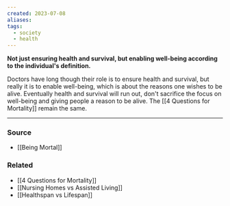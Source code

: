 ```yaml
---
created: 2023-07-08
aliases: 
tags:
  - society
  - health
---
```

**Not just ensuring health and survival, but enabling well-being according to the individual's definition.**

Doctors have long though their role is to ensure health and survival, but really it is to enable well-being, which is about the reasons one wishes to be alive. Eventually health and survival will run out, don't sacrifice the focus on well-being and giving people a reason to be alive. The [[4 Questions for Mortality]] remain the same.

---

### Source
- [[Being Mortal]]

### Related
- [[4 Questions for Mortality]]
- [[Nursing Homes vs Assisted Living]]  
- [[Healthspan vs Lifespan]]